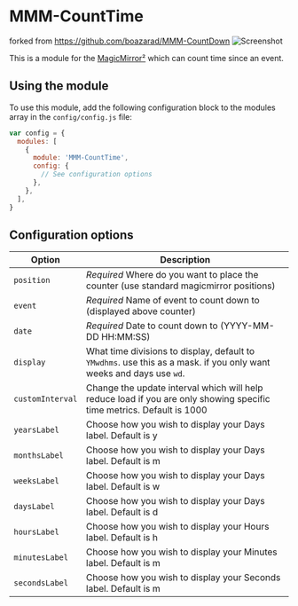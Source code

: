 # MMM-CountTime

forked from https://github.com/boazarad/MMM-CountDown
![Screenshot](https://github.com/boazarad/MMM-CountTime/raw/master/screenshots/screenshot.png)

This is a module for the [MagicMirror²](https://github.com/MichMich/MagicMirror/) which can count time since an event.

## Using the module

To use this module, add the following configuration block to the modules array in the `config/config.js` file:

```js
var config = {
  modules: [
    {
      module: 'MMM-CountTime',
      config: {
        // See configuration options
      },
    },
  ],
}
```

## Configuration options

| Option           | Description                                                                                                           |
| ---------------- | --------------------------------------------------------------------------------------------------------------------- |
| `position`       | _Required_ Where do you want to place the counter (use standard magicmirror positions)                                |
| `event`          | _Required_ Name of event to count down to (displayed above counter)                                                   |
| `date`           | _Required_ Date to count down to (YYYY-MM-DD HH:MM:SS)                                                                |
| `display`        | What time divisions to display, default to `YMwdhms`. use this as a mask. if you only want weeks and days use `wd`.   |
| `customInterval` | Change the update interval which will help reduce load if you are only showing specific time metrics. Default is 1000 |
| `yearsLabel`     | Choose how you wish to display your Days label. Default is y                                                          |
| `monthsLabel`    | Choose how you wish to display your Days label. Default is m                                                          |
| `weeksLabel`     | Choose how you wish to display your Days label. Default is w                                                          |
| `daysLabel`      | Choose how you wish to display your Days label. Default is d                                                          |
| `hoursLabel`     | Choose how you wish to display your Hours label. Default is h                                                         |
| `minutesLabel`   | Choose how you wish to display your Minutes label. Default is m                                                       |
| `secondsLabel`   | Choose how you wish to display your Seconds label. Default is m                                                       |
